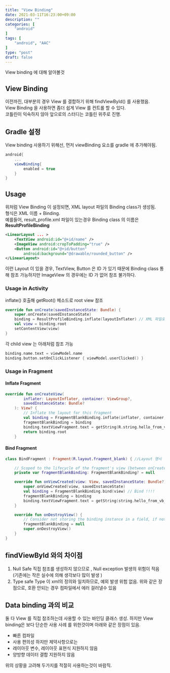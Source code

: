 ```yaml
---
title: "View Binding"
date: 2021-03-11T16:23:00+09:00
description: ""
categories: [
    "android"
]
tags: [
    "android", "AAC"
]
type: "post"
draft: false
---
```

View binding 에 대해 알아볼것   

<!--more-->

## View Binding
이전까진, 대부분의 경우 View 를 결합하기 위해 findViewById() 를 사용했음.   
View Binding 을 사용하면 좀더 쉽게 View 를 컨트롤 할 수 있다.   
코틀린이 익숙하지 않아 앞으로의 스터디는 코틀린 위주로 진행.

## Gradle 설정
View binding 사용하기 위해선, 먼저 viewBinding 요소를 gradle 에 추가해야됨.
```gradle
android{
    ...
    viewBinding{
        enabled = true
    }
}
```

## Usage
위처럼 View Binding 이 설정되면, XML layout 파일의 Binding class가 생성됨.   
형식은 XML 이름 + Binding.   
예를들어, result_profile.xml 파일이 있는경우 Binding class 의 이름은 **ResultProfileBinding**   
```xml
<LinearLayout ... >
    <TextView android:id="@+id/name" />
    <ImageView android:cropToPadding="true" />
    <Button android:id="@+id/button"
        android:background="@drawable/rounded_button" />
</LinearLayout>
```
이런 Layout 이 있을 경우, TextView, Button 은 ID 가 있기 때문에 Binding class 통해 참조 가능하지만 ImageView 의 경우에는 ID 가 없어 참조 불가하다.   

### Usage in Activity
inflate() 호출해 getRoot() 메소드로 root view 참조
```kotlin
override fun onCreate(savedInstanceState: Bundle) {
    super.onCreate(savedInstanceState)
    binding = ResultProfileBinding.inflate(layoutInflater) // XML 파일로 class 결정
    val view = binding.root
    setContentView(view)
}
```
각 child view 는 아래처럼 참조 가능
```kotlin
binding.name.text = viewModel.name
binding.button.setOnClickListener { viewModel.userClicked() }
```   

### Usage in Fragment
#### Inflate Fragment
```kotlin
override fun onCreateView(
        inflater: LayoutInflater, container: ViewGroup?,
        savedInstanceState: Bundle?
    ): View? {
        // Inflate the layout for this fragment
        val binding = FragmentBlankBinding.inflate(inflater, container, false) //use inflat
        fragmentBlankBinding = binding
        binding.textViewFragment.text = getString(R.string.hello_from_vb_inflatefragment) //get info from view
        return binding.root
    }
```

#### Bind Fragment
```kotlin
class BindFragment : Fragment(R.layout.fragment_blank) { //Layout 명시

    // Scoped to the lifecycle of the fragment's view (between onCreateView and onDestroyView)
    private var fragmentBlankBinding: FragmentBlankBinding? = null

    override fun onViewCreated(view: View, savedInstanceState: Bundle?) {
        super.onViewCreated(view, savedInstanceState)
        val binding = FragmentBlankBinding.bind(view) // Bind !!!!
        fragmentBlankBinding = binding
        binding.textViewFragment.text = getString(string.hello_from_vb_bindfragment) //view control
    }

    override fun onDestroyView() {
        // Consider not storing the binding instance in a field, if not needed.
        fragmentBlankBinding = null
        super.onDestroyView()
    }
}
```

## findViewById 와의 차이점
1. Null Safe
    직접 참조를 생성하지 않으므로 , Null exception 발생의 위험이 적음 (기존에는 작은 실수에 의해 생각보다 많이 발생 )
2. Type safe
    Type 이 xml의 정의와 일치하므로, 예외 발생 위험 없음.
위와 같은 장점으로, 호환 안되는 경우 컴파일에서 에러 걸러낼수 있음

## Data binding 과의 비교
둘 다 View 를 직접 참조하는데 사용할 수 있는 바인딩 클래스 생성. 하지만 View binding은 보다 단순한 사용 사례 를 위한것이며 아래와 같은 장점이 있음.
- 빠른 컴파일
- 사용 편의성
하지만 제약사항으로는
- 레이아웃 변수, 레이아웃 표현식 지원하지 않음
- 양방향 데이터 결합 지원하지 않음

위의 상황을 고려해 두가지를 적절히 사용하는것이 바람직.







